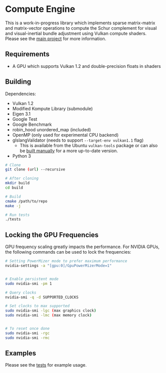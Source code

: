 # Compute Engine

This is a work-in-progress library which implements sparse matrix-matrix and matrix-vector operations to compute the Schur complement for visual and visual-inertial bundle adjustment using Vulkan compute shaders.
Please see the [main project](https://github.com/sfu-rsl/gpu-block-solver) for more information.

## Requirements

- A GPU which supports Vulkan 1.2 and double-precision floats in shaders

## Building

Dependencies:

- Vulkan 1.2
- Modified Kompute Library (submodule)
- Eigen 3.1
- Google Test
- Google Benchmark
- robin_hood unordered_map (included)
- OpenMP (only used for experimental CPU backend)
- glslangValidator (needs to support `--target-env vulkan1.1` flag)
  - This is available from the Ubuntu `vulkan-tools` package or can also be [built manually](https://github.com/KhronosGroup/glslang) for a more up-to-date version.
- Python 3


```bash
# Clone
git clone (url) --recursive

# After cloning
mkdir build
cd build

# Build
cmake /path/to/repo
make -j

# Run tests
./tests
```

## Locking the GPU Frequencies

GPU frequency scaling greatly impacts the performance. For NVIDIA GPUs, the following commands can be used to lock the frequencies:

```bash
# Setting PowerMizer mode to prefer maximum performance
nvidia-settings -a "[gpu:0]/GpuPowerMizerMode=1"


# Enable persistent mode
sudo nvidia-smi -pm 1 

# Query clocks
nvidia-smi -q -d SUPPORTED_CLOCKS

# Set clocks to max supported
sudo nvidia-smi -lgc (max graphics clock)
sudo nvidia-smi -lmc (max memory clock)


# To reset once done
sudo nvidia-smi -rgc
sudo nvidia-smi -rmc
```

## Examples

Please see the [tests](src/tests.cpp) for example usage.